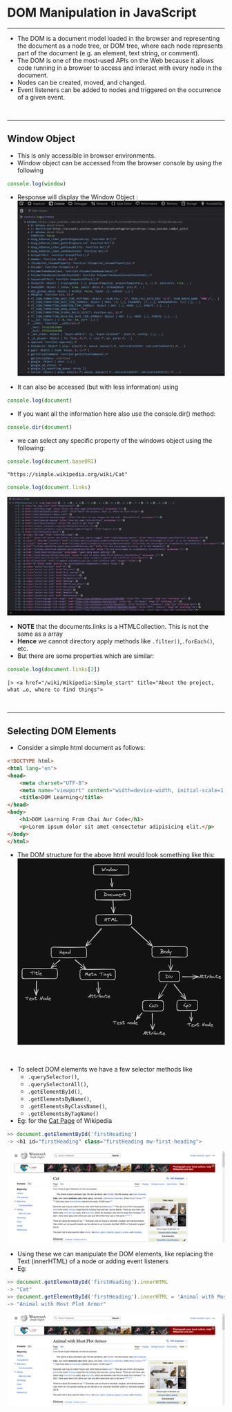# DOM Manipulation in JavaScript

---

- The DOM is a document model loaded in the browser and representing the document as a node tree, or DOM tree, where each node represents part of the document (e.g. an element, text string, or comment).
- The DOM is one of the most-used APIs on the Web because it allows code running in a browser to access and interact with every node in the document. 
- Nodes can be created, moved, and changed. 
- Event listeners can be added to nodes and triggered on the occurrence of a given event.

<br>

---

## Window Object

- This is only accessible in browser environments.
- Window object can be accessed from the browser console by using the following 

```javascript
console.log(window)
```
- Response will display the Window Object : 
![Window Object](../assets/Window%20Object.png)

- It can also be accessed (but with less information) using 

```javascript 
console.log(document)
```
- If you want all the information here also use the console.dir() method: 

```javascript
console.dir(document)
```
- we can select any specific property of the windows object using the following:

```javascript
console.log(document.baseURI)
```
```
"https://simple.wikipedia.org/wiki/Cat" 
```
```javascript
console.log(document.links)
```
![alt text](../assets/documents.links.png)

- **NOTE** that the documents.links is a HTMLCollection. This is not the same as a array
- **Hence** we cannot directory apply methods like `.filter()`,`.forEach()`, etc.
- But there are some properties which are similar: 

```javascript
console.log(document.links[2])
```
```
|> <a href="/wiki/Wikipedia:Simple_start" title="About the project, what …o, where to find things">
```

<br>

---

## Selecting DOM Elements

- Consider a simple html document as follows: 

```html
<!DOCTYPE html>
<html lang="en">
<head>
    <meta charset="UTF-8">
    <meta name="viewport" content="width=device-width, initial-scale=1.0">
    <title>DOM Learning</title>
</head>
<body>
    <h1>DOM Learning From Chai Aur Code</h1>
    <p>Lorem ipsum dolor sit amet consectetur adipisicing elit.</p>
</body>
</html>
```
- The DOM structure for the above html  would look something like this: 
![alt text](../assets/Simple%20DOM.png)

<br>

- To select DOM elements we have a few selector methods like 
  - `.querySelector()`, 
  - `.querySelectorAll()`, 
  - `.getElementById()`, 
  - `.getElementsByName()`, 
  - `.getElementsByClassName()`, 
  - `.getElementsByTagName()`
- Eg: for the [Cat Page](https://simple.wikipedia.org/wiki/Cat) of Wikipedia
```javascript
>> document.getElementById('firstHeading') 
-> <h1 id="firstHeading" class="firstHeading mw-first-heading">
```
![alt text](../assets/Wiki%20cat%20page.png)

- Using these we can manipulate the DOM elements, like replacing the Text (innerHTML) of a node or adding event listeners
- Eg: 
```javascript
>> document.getElementById('firstHeading').innerHTML 
-> "Cat"
>> document.getElementById('firstHeading').innerHTML = 'Animal with Most Plot Armor' 
-> "Animal with Most Plot Armor"
```

![alt text](../assets/wiki%20cat%20page%202.png)